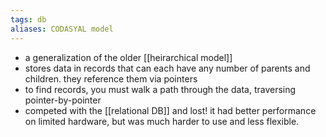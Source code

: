 ```yaml
---
tags: db
aliases: CODASYAL model
---
```


- a generalization of the older [[heirarchical model]]
- stores data in records that can each have any number of parents and children. they reference them via pointers
- to find records, you must walk a path through the data, traversing pointer-by-pointer
- competed with the [[relational DB]] and lost! it had better performance on limited hardware, but was much harder to use and less flexible.